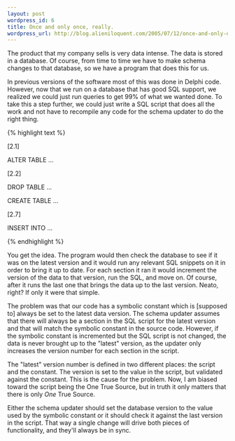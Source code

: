 ```yaml
---
layout: post
wordpress_id: 6
title: Once and only once, really.
wordpress_url: http://blog.alieniloquent.com/2005/07/12/once-and-only-once-really/
---
```

The product that my company sells is very data intense. The data is stored in
a database. Of course, from time to time we have to make schema changes to
that database, so we have a program that does this for us.

In previous versions of the software most of this was done in Delphi code.
However, now that we run on a database that has good SQL support, we realized
we could just run queries to get 99% of what we wanted done. To take this a
step further, we could just write a SQL script that does all the work and not
have to recompile any code for the schema updater to do the right thing.

{% highlight text %}

[2.1]

ALTER TABLE ...

[2.2]

DROP TABLE ...

CREATE TABLE ...

[2.7]

INSERT INTO ...

{% endhighlight %}

You get the idea. The program would then check the database to see if it was
on the latest version and it would run any relevant SQL snippets on it in
order to bring it up to date. For each section it ran it would increment the
version of the data to that version, run the SQL, and move on. Of course,
after it runs the last one that brings the data up to the last version. Neato,
right? If only it were that simple.

The problem was that our code has a symbolic constant which is \[supposed to\]
always be set to the latest data version. The schema updater assumes that
there will always be a section in the SQL script for the latest version and
that will match the symbolic constant in the source code. However, if the
symbolic constant is incremented but the SQL script is not changed, the data
is never brought up to the "latest" version, as the updater only increases the
version number for each section in the script.

The "latest" version number is defined in two different places: the script and
the constant. The version is set to the value in the script, but validated
against the constant. This is the cause for the problem. Now, I am biased
toward the script being the One True Source, but in truth it only matters that
there is only _One_ True Source.

Either the schema updater should set the database version to the value used by
the symbolic constant or it should check it against the last version in the
script. That way a single change will drive both pieces of functionality, and
they'll always be in sync.

